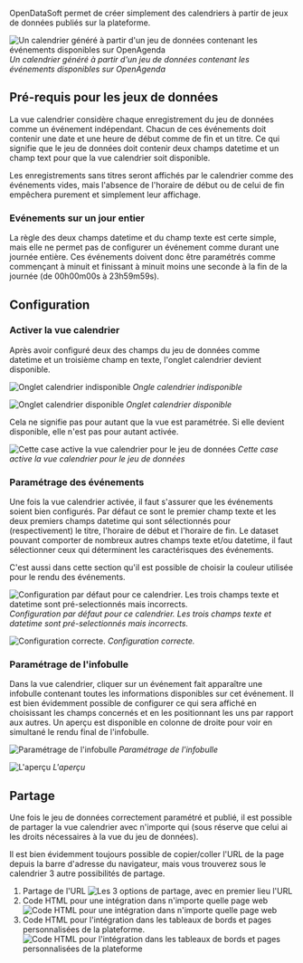 OpenDataSoft permet de créer simplement des calendriers à partir de jeux de données publiés sur la plateforme.

![Un calendrier généré à partir d'un jeu de données contenant les événements disponibles sur OpenAgenda](calendar_result_fr.png)
_Un calendrier généré à partir d'un jeu de données contenant les événements disponibles sur OpenAgenda_

## Pré-requis pour les jeux de données

La vue calendrier considère chaque enregistrement du jeu de données comme un événement indépendant. Chacun de ces événements doit contenir une date et une heure de début comme de fin et un titre. Ce qui signifie que le jeu de données doit contenir deux champs datetime et un champ text pour que la vue calendrier soit disponible.

Les enregistrements sans titres seront affichés par le calendrier comme des événements vides, mais l'absence de l'horaire de début ou de celui de fin empêchera purement et simplement leur affichage.

### Evénements sur un jour entier

La règle des deux champs datetime et du champ texte est certe simple, mais elle ne permet pas de configurer un événement comme durant une journée entière. Ces événements doivent donc être paramétrés comme commençant à minuit et finissant à minuit moins une seconde à la fin de la journée (de 00h00m00s à 23h59m59s).

## Configuration

### Activer la vue calendrier

Après avoir configuré deux des champs du jeu de données comme datetime et un troisième champ en texte, l'onglet calendrier devient disponible.

![Onglet calendrier indisponible](calendar_tab_unavailable_fr.png)
_Ongle calendrier indisponible_

![Onglet calendrier disponible](calendar_tab_available_fr.png)
_Onglet calendrier disponible_

Cela ne signifie pas pour autant que la vue est paramétrée. Si elle devient disponible, elle n'est pas pour autant activée.

![Cette case active la vue calendrier pour le jeu de données](calendar_checkbox_fr.png)
_Cette case active la vue calendrier pour le jeu de données_

### Paramétrage des événements

Une fois la vue calendrier activée, il faut s'assurer que les événements soient bien configurés. Par défaut ce sont le premier champ texte et les deux premiers champs datetime qui sont sélectionnés pour (respectivement) le titre, l'horaire de début et l'horaire de fin. Le dataset pouvant comporter de nombreux autres champs texte et/ou datetime, il faut sélectionner ceux qui déterminent les caractérisques des événements.

C'est aussi dans cette section qu'il est possible de choisir la couleur utilisée pour le rendu des événements.

![Configuration par défaut pour ce calendrier. Les trois champs texte et datetime sont pré-selectionnés mais incorrects.](calendar_event_default_settings_fr.png)
_Configuration par défaut pour ce calendrier. Les trois champs texte et datetime sont pré-selectionnés mais incorrects._

![Configuration correcte.](calendar_event_settings_fr.png)
_Configuration correcte._

### Paramétrage de l'infobulle

Dans la vue calendrier, cliquer sur un événement fait apparaître une infobulle contenant toutes les informations disponibles sur cet événement. Il est bien évidemment possible de configurer ce qui sera affiché en choisissant les champs concernés et en les positionnant les uns par rapport aux autres. Un aperçu est disponible en colonne de droite pour voir en simultané le rendu final de l'infobulle.

![Paramétrage de l'infobulle](calendar_tooltip_settings_fr.png)
_Paramétrage de l'infobulle_

![L'aperçu](calendar_tooltip_preview_fr.png)
_L'aperçu_

## Partage

Une fois le jeu de données correctement paramétré et publié, il est possible de partager la vue calendrier avec n'importe qui (sous réserve que celui ai les droits nécessaires à la vue du jeu de données).

Il est bien évidemment toujours possible de copier/coller l'URL de la page depuis la barre d'adresse du navigateur, mais vous trouverez sous le calendrier 3 autre possibilités de partage.

1. Partage de l'URL
![Les 3 options de partage, avec en premier lieu l'URL](calendar_share_fr.png)
2. Code HTML pour une intégration dans n'importe quelle page web
![Code HTML pour une intégration dans n'importe quelle page web](calendar_embed_fr.png)
3. Code HTML pour l'intégration dans les tableaux de bords et pages personnalisées de la plateforme.
![Code HTML pour l'intégration dans les tableaux de bords et pages personnalisées de la plateforme](calendar_widget_fr.png)
